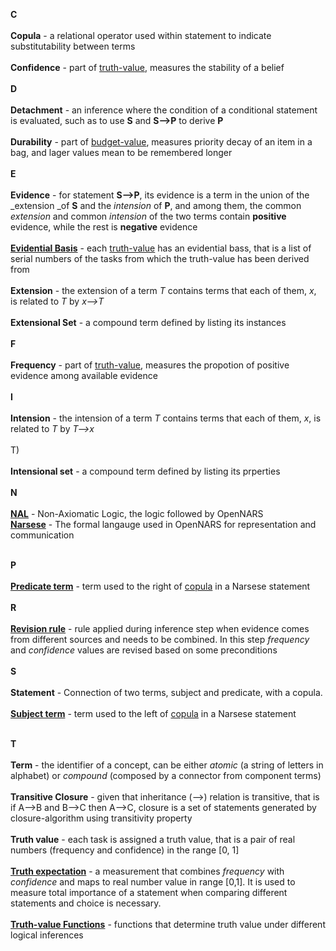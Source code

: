 **C**
<br/><br/>
**Copula** - a relational operator used within statement to indicate substitutability between terms
<br/><br/>
**Confidence** - part of [truth-value](https://github.com/opennars/opennars/wiki/Truth-Value:-Definition-and-Examples), measures the stability of a belief
<br/><br/>
**D**
<br/><br/>
**Detachment** - an inference where the condition of a conditional statement is evaluated, such as to use **S** and **S-->P** to derive **P**
<br/><br/>
**Durability** - part of [budget-value](https://github.com/opennars/opennars/wiki/Budget-Value), measures priority decay of an item in a bag, and lager values mean to be remembered longer
<br/><br/>
**E**
<br/><br/>
**Evidence** - for statement **S-->P**, its evidence is a term in the union of the _extension _of **S** and the _intension_ of **P**, and among them, the common _extension_ and common _intension_ of the two terms contain **positive** evidence, while the rest is **negative** evidence
<br/><br/>
**[Evidential Basis](https://github.com/opennars/opennars/wiki/Revision-and-Choice-Rules)** - each [truth-value](https://github.com/opennars/opennars/wiki/Truth-Value:-Definition-and-Examples) has an evidential bass, that is a list of serial numbers of the tasks from which the truth-value has been derived from
<br/><br/>
**Extension** - the extension of a term _T_ contains terms that each of them, _x_, is related to _T_ by _x-->T_
<br/><br/>
**Extensional Set** - a compound term defined by listing its instances
<br/><br/>
**F**
<br/><br/>
**Frequency** - part of [truth-value](https://github.com/opennars/opennars/wiki/Truth-Value:-Definition-and-Examples), measures the propotion of positive evidence among available evidence
<br/><br/>
**I**
<br/><br/>
**Intension** - the intension of a term _T_ contains terms that each of them, _x_, is related to _T_ by _T-->x_
<br/><br/>
T)
<br/><br/>
**Intensional set** - a compound term defined by listing its prperties
<br/><br/>
**N**
<br/><br/>
**[NAL](https://github.com/opennars/opennars/wiki/Non-Axiomatic-Logic-(NAL),-Logic-behind-OpenNARS)** - Non-Axiomatic Logic, the logic followed by OpenNARS<br/>
**[Narsese](https://github.com/opennars/opennars/wiki/Narsese-Grammar,-Language-of-OpenNARS)** - The formal langauge used in OpenNARS for representation and communication
<br/><br/>

**P**
<br/><br/>
**[Predicate term](https://github.com/opennars/opennars/wiki/Narsese-Grammar,-Language-of-OpenNARS)** - term used to the right of [copula](https://github.com/opennars/opennars/wiki/Narsese-Grammar,-Language-of-OpenNARS) in a Narsese statement
<br/><br/>
**R**
<br/><br/>
**[Revision rule](https://github.com/opennars/opennars/wiki/Revision-and-Choice-Rules)** - rule applied during inference step when evidence comes from different sources and needs to be combined. In this step _frequency_ and _confidence_ values are revised based on some preconditions
<br/><br/>
**S**
<br/><br/>
**Statement** - Connection of two terms, subject and predicate, with a copula.
<br/><br/>
**[Subject term](https://github.com/opennars/opennars/wiki/Narsese-Grammar,-Language-of-OpenNARS)** - term used to the left of [copula](https://github.com/opennars/opennars/wiki/Narsese-Grammar,-Language-of-OpenNARS) in a Narsese statement
<br/><br/>

**T**
<br /><br/>
**Term** - the identifier of a concept, can be either _atomic_ (a string of letters in alphabet) or _compound_ (composed by a connector from component terms)
<br/><br/>
**Transitive Closure** - given that inheritance (-->) relation is transitive, that is if A-->B and B-->C then A-->C, closure is a set of statements generated by closure-algorithm using transitivity property  
<br/>
**Truth value** - each task is assigned a truth value, that is a pair of real numbers (frequency and confidence) in the range [0, 1]
<br/><br/>
**[Truth expectation](https://github.com/opennars/opennars/wiki/Revision-and-Choice-Rules)** - a measurement that combines _frequency_ with _confidence_ and maps to real number value in range [0,1]. It is used to measure total importance of a statement when comparing different statements and choice is necessary.
<br/><br/>
**[Truth-value Functions](https://github.com/opennars/opennars/wiki/Truth-Functions)** - functions that determine truth value under different logical inferences

